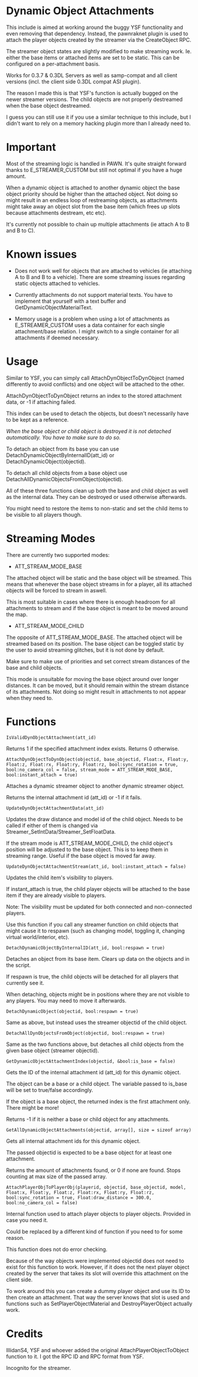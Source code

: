 # Dynamic Object Attachments

This include is aimed at working around the buggy YSF functionality and even removing that dependency. Instead, the pawnraknet plugin is used to attach the player objects created by the streamer via the CreateObject RPC.

The streamer object states are slightly modified to make streaming work. Ie. either the base items or attached items are set to be static. This can be configured on a per-attachment basis.

Works for 0.3.7 & 0.3DL Servers as well as samp-compat and all client versions (incl. the client side 0.3DL compat ASI plugin).

The reason I made this is that YSF's function is actually bugged on the newer streamer versions. The child objects are not properly destreamed when the base object destreamed.

I guess you can still use it if you use a similar technique to this include, but I didn't want to rely on a memory hacking plugin more than I already need to.

# Important

Most of the streaming logic is handled in PAWN. It's quite straight forward thanks to E_STREAMER_CUSTOM but still not optimal if you have a huge amount.

When a dynamic object is attached to another dynamic object the base object priority should be higher than the attached object.
Not doing so might result in an endless loop of restreaming objects, as attachments might take away an object slot from the base item (which frees up slots because attachments destream, etc etc).

It's currently not possible to chain up multiple attachments (ie attach A to B and B to C).

# Known issues

- Does not work well for objects that are attached to vehicles (ie attaching A to B and B to a vehicle). There are some streaming issues regarding static objects attached to vehicles.

- Currently attachments do not support material texts. You have to implement that yourself with a text buffer and GetDynamicObjectMaterialText.

- Memory usage is a problem when using a lot of attachments as E_STREAMER_CUSTOM uses a data container for each single attachment/base relation. I might switch to a single container for all attachments if deemed necessary.

# Usage

Similar to YSF, you can simply call AttachDynObjectToDynObject (named differently to avoid conflicts) and one object will be attached to the other.

AttachDynObjectToDynObject returns an index to the stored attachment data, or -1 if attaching failed.

This index can be used to detach the objects, but doesn't necessarily have to be kept as a reference.

*When the base object or child object is destroyed it is not detached automatically. You have to make sure to do so.*

To detach an object from its base you can use DetachDynamicObjectByInternalID(att_id) or DetachDynamicObject(objectid).

To detach all child objects from a base object use DetachAllDynamicObjectsFromObject(objectid).

All of these three functions clean up both the base and child object as well as the internal data. They can be destroyed or used otherwise afterwards.

You might need to restore the items to non-static and set the child items to be visible to all players though.

# Streaming Modes

There are currently two supported modes:

- ATT_STREAM_MODE_BASE

The attached object will be static and the base object will be streamed. This means that whenever the base object streams in for a player, all its attached objects will be forced to stream in aswell.

This is most suitable in cases where there is enough headroom for all attachments to stream and if the base object is meant to be moved around the map.

- ATT_STREAM_MODE_CHILD

The opposite of ATT_STREAM_MODE_BASE. The attached object will be streamed based on its position. The base object can be toggled static by the user to avoid streaming glitches, but it is not done by default.

Make sure to make use of priorities and set correct stream distances of the base and child objects.

This mode is unsuitable for moving the base object around over longer distances. It can be moved, but it should remain within the stream distance of its attachments. Not doing so might result in attachments to not appear when they need to.

# Functions

``` IsValidDynObjectAttachment(att_id) ```

Returns 1 if the specified attachment index exists. Returns 0 otherwise.

``` AttachDynObjectToDynObject(objectid, base_objectid, Float:x, Float:y, Float:z, Float:rx, Float:ry, Float:rz, bool:sync_rotation = true, bool:no_camera_col = false, stream_mode = ATT_STREAM_MODE_BASE, bool:instant_attach = true) ```

Attaches a dynamic streamer object to another dynamic streamer object.

Returns the internal attachment id (att_id) or -1 if it fails.

``` UpdateDynObjectAttachmentData(att_id) ```

Updates the draw distance and model id of the child object. Needs to be called if either of them is changed via Streamer_SetIntData/Streamer_SetFloatData.

If the stream mode is ATT_STREAM_MODE_CHILD, the child object's position will be adjusted to the base object. This is to keep them in streaming range.
Useful if the base object is moved far away.

``` UpdateDynObjectAttachmentStream(att_id, bool:instant_attach = false) ```

Updates the child item's visibility to players.

If instant_attach is true, the child player objects will be attached to the base item if they are already visible to players.

Note: The visibility must be updated for both connected and non-connected players.

Use this function if you call any streamer function on child objects that might cause it to respawn (such as changing model, toggling it, changing virtual world/interior, etc).

``` DetachDynamicObjectByInternalID(att_id, bool:respawn = true) ```

Detaches an object from its base item. Clears up data on the objects and in the script.

If respawn is true, the child objects will be detached for all players that currently see it.

When detaching, objects might be in positions where they are not visible to any players. You may need to move it afterwards.

``` DetachDynamicObject(objectid, bool:respawn = true) ```

Same as above, but instead uses the streamer objectid of the child object.

``` DetachAllDynObjectsFromObject(objectid, bool:respawn = true) ```

Same as the two functions above, but detaches all child objects from the given base object (streamer objectid).

``` GetDynamicObjectAttachmentIndex(objectid, &bool:is_base = false) ```

Gets the ID of the internal attachment id (att_id) for this dynamic object.

The object can be a base or a child object. The variable passed to is_base will be set to true/false accordingly.

If the object is a base object, the returned index is the first attachment only. There might be more!

Returns -1 if it is neither a base or child object for any attachments.

``` GetAllDynamicObjectAttachments(objectid, array[], size = sizeof array) ```

Gets all internal attachment ids for this dynamic object.

The passed objectid is expected to be a base object for at least one attachment.

Returns the amount of attachments found, or 0 if none are found. Stops counting at max size of the passed array.

``` AttachPlayerObjToPlayerObj(playerid, objectid, base_objectid, model, Float:x, Float:y, Float:z, Float:rx, Float:ry, Float:rz, bool:sync_rotation = true, Float:draw_distance = 300.0, bool:no_camera_col = false) ```

Internal function used to attach player objects to player objects. Provided in case you need it.

Could be replaced by a different kind of function if you need to for some reason.

This function does not do error checking. 

Because of the way objects were implemented objectid does not need to exist for this function to work.
However, if it does not the next player object created by the server that takes its slot will override this attachment on the client side.

To work around this you can create a dummy player object and use its ID to then create an attachment. That way the server knows that slot is used and functions such as SetPlayerObjectMaterial and DestroyPlayerObject actually work.

# Credits

IllidanS4, YSF and whoever added the original AttachPlayerObjectToObject function to it. I got the RPC ID and RPC format from YSF.

Incognito for the streamer.



